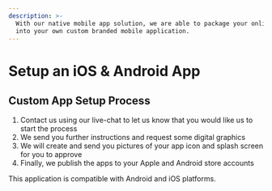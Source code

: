 ```yaml
---
description: >-
  With our native mobile app solution, we are able to package your online store
  into your own custom branded mobile application.
---
```


# Setup an iOS & Android App

## Custom App Setup Process

1. Contact us using our live-chat to let us know that you would like us to start the process
2. We send you further instructions and request some digital graphics
3. We will create and send you pictures of your app icon and splash screen for you to approve
4. Finally, we publish the apps to your Apple and Android store accounts


This application is compatible with Android and iOS platforms.



